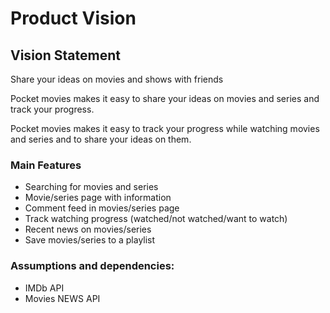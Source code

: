 # Product Vision

## Vision Statement
Share your ideas on movies and shows with friends

Pocket movies makes it easy to share your ideas on movies and series and track your progress.

Pocket movies makes it easy to track your progress while watching movies and series and to share your ideas on them.


### Main Features
- Searching for movies and series
- Movie/series page with information
- Comment feed in movies/series page
- Track watching progress (watched/not watched/want to watch)
- Recent news on movies/series
- Save movies/series to a playlist


### Assumptions and dependencies:
- IMDb API
- Movies NEWS API
